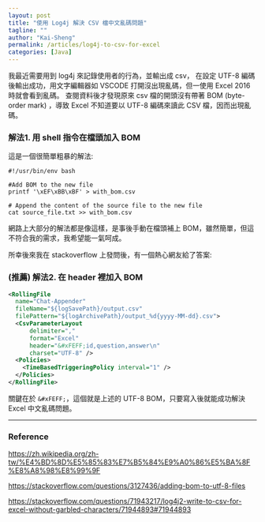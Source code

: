 ```yaml
---
layout: post
title: "使用 Log4j 解決 CSV 檔中文亂碼問題"
tagline: ""
author: "Kai-Sheng"
permalink: /articles/log4j-to-csv-for-excel
categories: [Java]
--- 
```


我最近需要用到 log4j 來記錄使用者的行為，並輸出成 csv， 在設定 UTF-8 編碼後輸出成功，用文字編輯器如 VSCODE 打開沒出現亂碼，但一使用 Excel 2016 時就會看到亂碼。
查閱資料後才發現原來 csv 檔的開頭沒有帶著 BOM (byte-order mark) ，導致 Excel 不知道要以 UTF-8 編碼來讀此 CSV 檔，因而出現亂碼。

### 解法1.  用 shell 指令在檔頭加入 BOM

這是一個很簡單粗暴的解法:
```
#!/usr/bin/env bash

#Add BOM to the new file
printf '\xEF\xBB\xBF' > with_bom.csv

# Append the content of the source file to the new file
cat source_file.txt >> with_bom.csv
```

網路上大部分的解法都是像這樣，是事後手動在檔頭補上 BOM，雖然簡單，但這不符合我的需求，我希望能一氣呵成。

所幸後來我在 stackoverflow 上發問後，有一個熱心網友給了答案:

### (推薦) 解法2. 在 header 裡加入 BOM

```xml
<RollingFile 
  name="Chat-Appender" 
  fileName="${logSavePath}/output.csv"
  filePattern="${logArchivePath}/output_%d{yyyy-MM-dd}.csv">
  <CsvParameterLayout 
      delimiter="," 
      format="Excel"
      header="&#xFEFF;id,question,answer\n"
      charset="UTF-8" />
  <Policies>
    <TimeBasedTriggeringPolicy interval="1" />
  </Policies>
</RollingFile>
```

關鍵在於 `&#xFEFF;`，這個就是上述的 UTF-8 BOM，只要寫入後就能成功解決 Excel 中文亂碼問題。


---
### **Reference**

https://zh.wikipedia.org/zh-tw/%E4%BD%8D%E5%85%83%E7%B5%84%E9%A0%86%E5%BA%8F%E8%A8%98%E8%99%9F

https://stackoverflow.com/questions/3127436/adding-bom-to-utf-8-files

https://stackoverflow.com/questions/71943217/log4j2-write-to-csv-for-excel-without-garbled-characters/71944893#71944893